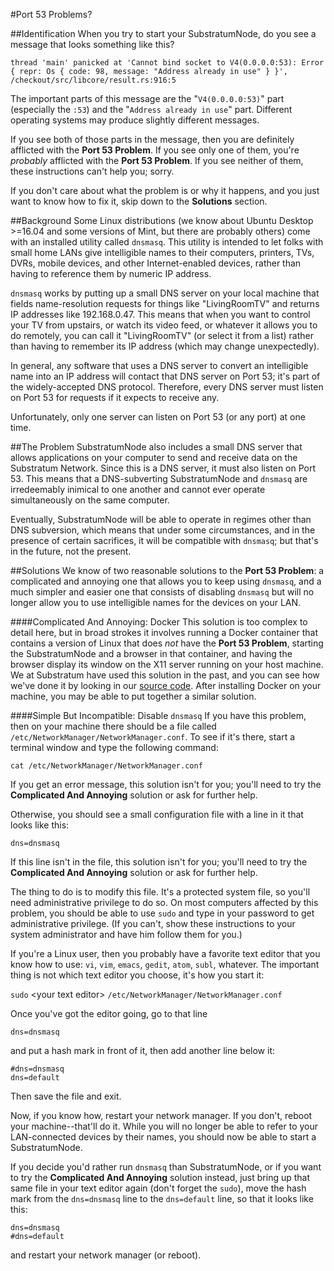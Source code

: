 #Port 53 Problems?

##Identification
When you try to start your SubstratumNode, do you see a message that looks something like this?

```
thread 'main' panicked at 'Cannot bind socket to V4(0.0.0.0:53): Error { repr: Os { code: 98, message: "Address already in use" } }', /checkout/src/libcore/result.rs:916:5
```

The important parts of this message are the "`V4(0.0.0.0:53)`" part (especially the `:53`) and the "`Address
already in use`" part.  Different operating systems may produce slightly different messages.

If you see both of those parts in the message, then you are definitely afflicted with the __Port 53 Problem__. If
you see only one of them, you're _probably_ afflicted with the __Port 53 Problem__. If you see neither of them,
these instructions can't help you; sorry.

If you don't care about what the problem is or why it happens, and you just want to know how to fix it, skip down to 
the __Solutions__ section.

##Background
Some Linux distributions (we know about Ubuntu Desktop >=16.04 and some versions of Mint, but there are probably others)
come with an installed utility called `dnsmasq`. This utility is intended to let folks with small home LANs give 
intelligible names to their computers, printers, TVs, DVRs, mobile devices, and other Internet-enabled devices, rather 
than having to reference them by numeric IP address.

`dnsmasq` works by putting up a small DNS server on your local machine that fields name-resolution requests for things
like "LivingRoomTV" and returns IP addresses like 192.168.0.47.  This means that when you want to control your TV
from upstairs, or watch its video feed, or whatever it allows you to do remotely, you can call it "LivingRoomTV"
(or select it from a list) rather than having to remember its IP address (which may change unexpectedly).

In general, any software that uses a DNS server to convert an intelligible name into an IP address will contact that
DNS server on Port 53; it's part of the widely-accepted DNS protocol. Therefore, every DNS server must listen on
Port 53 for requests if it expects to receive any.

Unfortunately, only one server can listen on Port 53 (or any port) at one time.

##The Problem
SubstratumNode also includes a small DNS server that allows applications on your computer to send and receive data on
the Substratum Network. Since this is a DNS server, it must also listen on Port 53. This means that a DNS-subverting
SubstratumNode and `dnsmasq` are irredeemably inimical to one another and cannot ever operate simultaneously on the
same computer.

Eventually, SubstratumNode will be able to operate in regimes other than DNS subversion, which means that under some
circumstances, and in the presence of certain sacrifices, it will be compatible with `dnsmasq`; but that's in the
future, not the present.

##Solutions
We know of two reasonable solutions to the __Port 53 Problem__: a complicated and annoying one that allows you to keep
using `dnsmasq`, and a much simpler and easier one that consists of disabling `dnsmasq` but will no longer allow you
to use intelligible names for the devices on your LAN.

####Complicated And Annoying: Docker
This solution is too complex to detail here, but in broad strokes it involves running a Docker container that contains
a version of Linux that does _not_ have the __Port 53 Problem__, starting the SubstratumNode and a browser in that
container, and having the browser display its window on the X11 server running on your host machine.  We at Substratum
have used this solution in the past, and you can see how we've done it by looking in our 
[source code](https://github.com/SubstratumNetwork/SubstratumNode/tree/master/node/docker/linux_node). After installing
Docker on your machine, you may be able to put together a similar solution.

####Simple But Incompatible: Disable `dnsmasq`
If you have this problem, then on your machine there should be a file called `/etc/NetworkManager/NetworkManager.conf`.
To see if it's there, start a terminal window and type the following command:

`cat /etc/NetworkManager/NetworkManager.conf`

If you get an error message, this solution isn't for you; you'll need to try the __Complicated And Annoying__ solution or
ask for further help.

Otherwise, you should see a small configuration file with a line in it that looks like this:

`dns=dnsmasq`

If this line isn't in the file, this solution isn't for you; you'll need to try the __Complicated And Annoying__ solution or
ask for further help.

The thing to do is to modify this file. It's a protected system file, so you'll need administrative privilege to do so. On
most computers affected by this problem, you should be able to use `sudo` and type in your password to get administrative
privilege. (If you can't, show these instructions to your system administrator and have him follow them for you.)

If you're a Linux user, then you probably have a favorite text editor that you know how to use: `vi`, `vim`, `emacs`,
`gedit`, `atom`, `subl`, whatever. The important thing is not which text editor you choose, it's how you start it:

`sudo` \<your text editor\> `/etc/NetworkManager/NetworkManager.conf`

Once you've got the editor going, go to that line

```
dns=dnsmasq
```

and put a hash mark in front of it, then add another line below it:

```
#dns=dnsmasq
dns=default
```

Then save the file and exit.

Now, if you know how, restart your network manager. If you don't, reboot your machine--that'll do it. While you will no 
longer be able to refer to your LAN-connected devices by their names, you should now be able to start a SubstratumNode.

If you decide you'd rather run `dnsmasq` than SubstratumNode, or if you want to try the __Complicated And Annoying__
solution instead, just bring up that same file in your text editor again (don't forget the `sudo`), move the hash mark
from the `dns=dnsmasq` line to the `dns=default` line, so that it looks like this:

```
dns=dnsmasq
#dns=default
```

and restart your network manager (or reboot).
